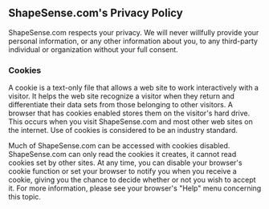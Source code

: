 ShapeSense.com's Privacy Policy
-------------------------------

ShapeSense.com respects your privacy. We will never willfully provide your personal information, or any other information about you, to any third-party individual or organization without your full consent.

### Cookies

A cookie is a text-only file that allows a web site to work interactively with a visitor. It helps the web site recognize a visitor when they return and differentiate their data sets from those belonging to other visitors. A browser that has cookies enabled stores them on the visitor's hard drive. This occurs when you visit ShapeSense.com and most other web sites on the internet. Use of cookies is considered to be an industry standard.

Much of ShapeSense.com can be accessed with cookies disabled. ShapeSense.com can only read the cookies it creates, it cannot read cookies set by other sites. At any time, you can disable your browser's cookie function or set your browser to notify you when you receive a cookie, giving you the chance to decide whether or not you wish to accept it. For more information, please see your browser's "Help" menu concerning this topic.
